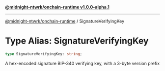 [**@midnight-ntwrk/onchain-runtime v1.0.0-alpha.1**](../README.md)

***

[@midnight-ntwrk/onchain-runtime](../globals.md) / SignatureVerifyingKey

# Type Alias: SignatureVerifyingKey

```ts
type SignatureVerifyingKey: string;
```

A hex-encoded signature BIP-340 verifying key, with a 3-byte version prefix
